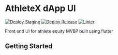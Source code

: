 # AthleteX dApp UI
[![Deploy Staging](https://github.com/SportsToken/ax_dapp/actions/workflows/deploy.yml/badge.svg?branch=develop)](https://github.com/SportsToken/ax_dapp/actions/workflows/deploy_staging.yml)
[![Deploy Release](https://github.com/SportsToken/ax_dapp/actions/workflows/deploy.yml/badge.svg?branch=main)](https://github.com/SportsToken/ax_dapp/actions/workflows/release_deploy.yml)
[![Linter](https://github.com/SportsToken/ax_dapp/actions/workflows/linter.yml/badge.svg?branch=main)](https://github.com/SportsToken/ax_dapp/actions/workflows/linter.yml)


Front end UI for athlete equity MVBP built using flutter

## Getting Started




<!-- Mnenomic -->
<!-- web lady wheat index recipe chunk urge boost hungry critic language crossnote: this mnemonic is not secure; don't use it on a public blockchain.
 -->
